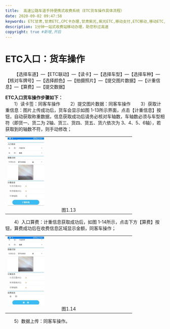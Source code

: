 ```yaml
---
title:  高速公路车道手持便携式收费系统（ETC货车操作具体流程）
date: 2020-09-02 09:47:58
keywords: ETC甘肃,甘肃ETC,CPC卡办理,甘肃紫光,紫光ETC,移动支付,ETC移动,移动ETC,ETC办理，ETC手持终端,甘肃ETC办理,甘肃ETC发行,移动发行终端,手持便携式收费系统
description: 1分钟一站式收费站移动办理，助您秒过高速
copyright: true #新增,开启
---
```


#  ETC入口：货车操作
&emsp;&emsp;【选择车道】—【ETC联动】—【读卡】—【选择车型】—【选择车种】—【核对车牌号】—【选择颜色】—【拍摄照片】—【提交图片数据】—【计重信息】—【算费】—【提交数据】
<div style="font-weight:bold;">ETC入口货车操作步骤如下：</div>
&emsp;&emsp;1）读卡签：同客车操作
&emsp;&emsp;2）提交图片数据：同客车操作
&emsp;&emsp;3）获取计重信息：图片上传成功后，货车会显示如图 1-13所示界面，点击【计重信息】按钮，自动获取称重数据，信息获取成功后请务必核对车轴数，车轴数必须与车型相符（即货一、货二为 2轴、货三、货四、货五、货六依次为   3、4、5、6轴），若获取到的轴数不符，则手动修改；
<table>
  <td><img src="/pub-images/laneEtcVan-1.jpg"  width="30%" /><div style="text-align:center;">图1.13</div></td>
   </table>
&emsp;&emsp;4）入口算费：计重信息获取成功后，如图 1-14所示，点击下方【算费】按钮，算费成功后在收费信息区域显示金额，同客车操作；
<table>
  <td><img src="/pub-images/laneEtcVan-2.jpg"  width="30%" /><div style="text-align:center;">图1.14</div></td>
   </table>
 &emsp;&emsp;5）数据上传：同客车操作。  